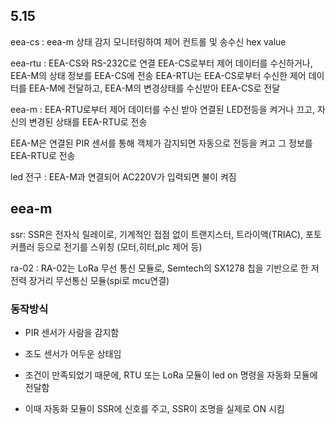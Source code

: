 ## 5.15

eea-cs : eea-m 상태 감지 모니터링하여 제어 컨트롤 및 송수신 hex value

eea-rtu : EEA-CS와 RS-232C로 연결 EEA-CS로부터 제어 데이터를 수신하거나, EEA-M의 상태 정보를 EEA-CS에 전송 EEA-RTU는 EEA-CS로부터 수신한 제어 데이터를 EEA-M에 전달하고, EEA-M의 변경상태를 수신받아 EEA-CS로 전달

eea-m : EEA-RTU로부터 제어 데이터를 수신 받아 연결된 LED전등을 켜거나 끄고, 자신의 변경된 상태를 EEA-RTU로 전송

EEA-M은 연결된 PIR 센서를 통해 객체가 감지되면 자동으로 전등을 켜고 그 정보를 EEA-RTU로 전송

led 전구 : EEA-M과 연결되어 AC220V가 입력되면 불이 켜짐

## eea-m
ssr: SSR은 전자식 릴레이로, 기계적인 접점 없이 트랜지스터, 트라이액(TRIAC), 포토커플러 등으로 전기를 스위칭 (모터,히터,plc 제어 등)

ra-02 : RA-02는 LoRa 무선 통신 모듈로, Semtech의 SX1278 칩을 기반으로 한 저전력 장거리 무선통신 모듈(spi로 mcu연결)

### 동작방식 
- PIR 센서가 사람을 감지함

- 조도 센서가 어두운 상태임

- 조건이 만족되었기 때문에, RTU 또는 LoRa 모듈이 led on 명령을 자동화 모듈에 전달함

- 이때 자동화 모듈이 SSR에 신호를 주고, SSR이 조명을 실제로 ON 시킴


